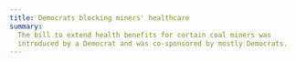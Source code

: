 ```yaml
---
title: Democrats blocking miners' healthcare
summary:
  The bill to extend health benefits for certain coal miners was
  introduced by a Democrat and was co-sponsored by mostly Democrats.
---
```

